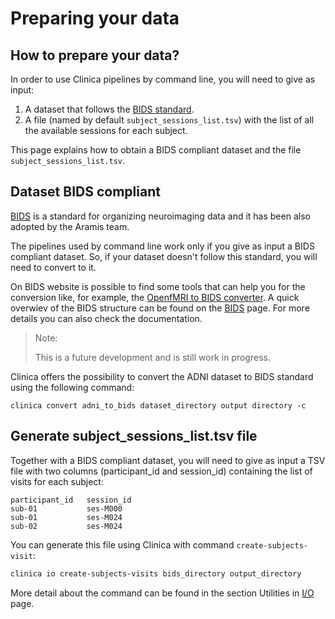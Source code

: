 # Preparing your data

## How to prepare your data?

In order to use Clinica pipelines by command line, you will need to give as input:

1. A dataset that follows the [BIDS standard](http://bids.neuroimaging.io/).
2. A file (named by default ``subject_sessions_list.tsv``) with the list of all the available sessions for each subject.

This page explains how to obtain a BIDS compliant dataset and the file `subject_sessions_list.tsv`.

## Dataset BIDS compliant

[BIDS](http://bids.neuroimaging.io/) is a standard for organizing neuroimaging data and it has been also adopted by the Aramis team.

The pipelines used by command line work only if you give as input a BIDS compliant dataset.
So, if your dataset doesn't follow this standard, you will need to convert to it.

On BIDS website is possible to find some tools that can help you for the conversion like, for example, the [OpenfMRI to BIDS converter](https://github.com/INCF/openfmri2bids).
A quick overwiev of the BIDS structure can be found on the [BIDS](BIDS) page.
For more details you can also check the documentation.

> Note:
>
> This is a future development and is still work in progress.

Clinica offers the possibility to convert the ADNI dataset to BIDS standard using the following command:

```Text
clinica convert adni_to_bids dataset_directory output directory -c
```

## Generate subject_sessions_list.tsv file

Together with a BIDS compliant dataset, you will need to give as input a TSV file with two columns (participant_id and session_id) containing the list of visits for each subject:

```text
participant_id   session_id
sub-01           ses-M000
sub-01           ses-M024
sub-02           ses-M024
```

You can generate this file using Clinica with command `create-subjects-visit`:

```bash
clinica io create-subjects-visits bids_directory output_directory
```

More detail about the command can be found in the section Utilities in [I/O](./IO) page.
